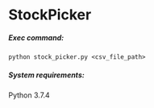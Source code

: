 # StockPicker

##### Exec command:

```
python stock_picker.py <csv_file_path>
```

##### System requirements:
Python 3.7.4
